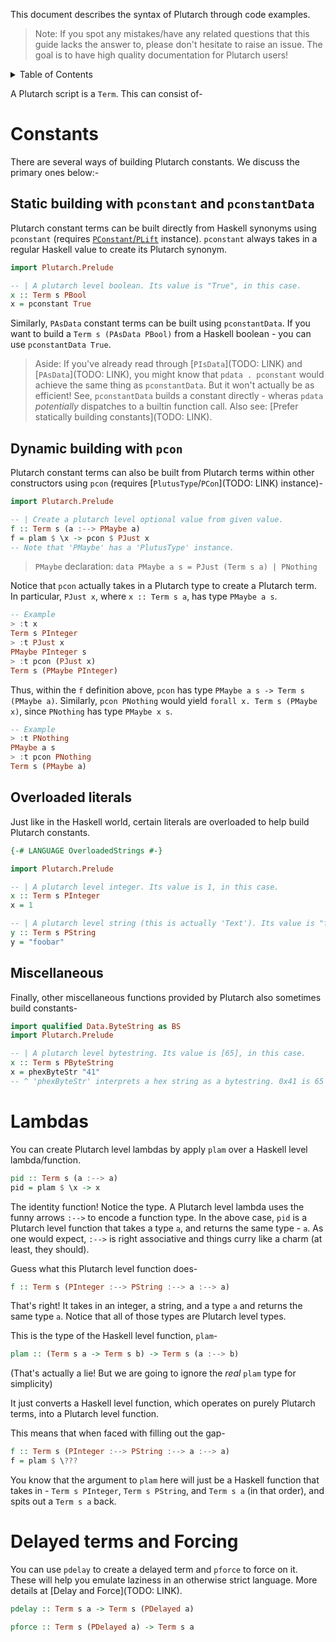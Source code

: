 This document describes the syntax of Plutarch through code examples.

> Note: If you spot any mistakes/have any related questions that this guide lacks the answer to, please don't hesitate to raise an issue. The goal is to have high quality documentation for Plutarch users!

<details>
<summary> Table of Contents </summary>

- [Constants](#constants)
  - [Static building with `pconstant` and `pconstantData`](#static-building-with-pconstant-and-pconstantdata)
  - [Dynamic building with `pcon`](#dynamic-building-with-pcon)
  - [Overloaded literals](#overloaded-literals)
  - [Miscellaneous](#miscellaneous)
- [Lambdas](#lambdas)
- [Delayed terms and Forcing](#delayed-terms-and-forcing)

</details>

A Plutarch script is a `Term`. This can consist of-

# Constants

There are several ways of building Plutarch constants. We discuss the primary ones below:-

## Static building with `pconstant` and `pconstantData`
Plutarch constant terms can be built directly from Haskell synonyms using `pconstant` (requires [`PConstant`/`PLift`](#pconstant--plift) instance). `pconstant` always takes in a regular Haskell value to create its Plutarch synonym.
```hs
import Plutarch.Prelude

-- | A plutarch level boolean. Its value is "True", in this case.
x :: Term s PBool
x = pconstant True
```

Similarly, `PAsData` constant terms can be built using `pconstantData`. If you want to build a `Term s (PAsData PBool)` from a Haskell boolean - you can use `pconstantData True`.

> Aside: If you've already read through [`PIsData`](TODO: LINK) and [`PAsData`](TODO: LINK), you might know that `pdata . pconstant` would achieve the same thing as `pconstantData`. But it won't actually be as efficient! See, `pconstantData` builds a constant directly - wheras `pdata` *potentially* dispatches to a builtin function call. Also see: [Prefer statically building constants](TODO: LINK).

## Dynamic building with `pcon`
Plutarch constant terms can also be built from Plutarch terms within other constructors using `pcon` (requires [`PlutusType`/`PCon`](TODO: LINK) instance)-
```haskell
import Plutarch.Prelude

-- | Create a plutarch level optional value from given value.
f :: Term s (a :--> PMaybe a)
f = plam $ \x -> pcon $ PJust x
-- Note that 'PMaybe' has a 'PlutusType' instance.
```

> `PMaybe` declaration: `data PMaybe a s = PJust (Term s a) | PNothing`

Notice that `pcon` actually takes in a Plutarch type to create a Plutarch term. In particular, `PJust x`, where `x :: Term s a`, has type `PMaybe a s`.
```hs
-- Example
> :t x
Term s PInteger
> :t PJust x
PMaybe PInteger s
> :t pcon (PJust x)
Term s (PMaybe PInteger)
```

Thus, within the `f` definition above, `pcon` has type `PMaybe a s -> Term s (PMaybe a)`. Similarly, `pcon PNothing` would yield `forall x. Term s (PMaybe x)`, since `PNothing` has type `PMaybe x s`.

```hs
-- Example
> :t PNothing
PMaybe a s
> :t pcon PNothing
Term s (PMaybe a)
```

## Overloaded literals
Just like in the Haskell world, certain literals are overloaded to help build Plutarch constants.
```haskell
{-# LANGUAGE OverloadedStrings #-}

import Plutarch.Prelude

-- | A plutarch level integer. Its value is 1, in this case.
x :: Term s PInteger
x = 1

-- | A plutarch level string (this is actually 'Text'). Its value is "foobar", in this case.
y :: Term s PString
y = "foobar"
```

## Miscellaneous
Finally, other miscellaneous functions provided by Plutarch also sometimes build constants-
```haskell
import qualified Data.ByteString as BS
import Plutarch.Prelude

-- | A plutarch level bytestring. Its value is [65], in this case.
x :: Term s PByteString
x = phexByteStr "41"
-- ^ 'phexByteStr' interprets a hex string as a bytestring. 0x41 is 65 - of course.
```

# Lambdas
You can create Plutarch level lambdas by apply `plam` over a Haskell level lambda/function.

```haskell
pid :: Term s (a :--> a)
pid = plam $ \x -> x
```

The identity function! Notice the type. A Plutarch level lambda uses the funny arrows `:-->` to encode a function type. In the above case, `pid` is a Plutarch level function that takes a type `a`, and returns the same type - `a`. As one would expect, `:-->` is right associative and things curry like a charm (at least, they should).

Guess what this Plutarch level function does-

```haskell
f :: Term s (PInteger :--> PString :--> a :--> a)
```

That's right! It takes in an integer, a string, and a type `a` and returns the same type `a`. Notice that all of those types are Plutarch level types.

This is the type of the Haskell level function, `plam`-

```haskell
plam :: (Term s a -> Term s b) -> Term s (a :--> b)
```

(That's actually a lie! But we are going to ignore the _real_  `plam` type for simplicity)

It just converts a Haskell level function, which operates on purely Plutarch terms, into a Plutarch level function.

This means that when faced with filling out the gap-

```haskell
f :: Term s (PInteger :--> PString :--> a :--> a)
f = plam $ \???
```

You know that the argument to `plam` here will just be a Haskell function that takes in - `Term s PInteger`, `Term s PString`, and `Term s a` (in  that order), and spits out a `Term s a` back.

# Delayed terms and Forcing
You can use `pdelay` to create a delayed term and `pforce` to force on it. These will help you emulate laziness in an otherwise strict language. More details at [Delay and Force](TODO: LINK).
```hs
pdelay :: Term s a -> Term s (PDelayed a)

pforce :: Term s (PDelayed a) -> Term s a
```
